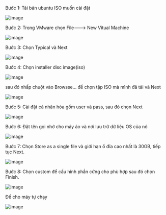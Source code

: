 Bước 1: Tải bản ubuntu ISO muốn cài đặt

![image](https://user-images.githubusercontent.com/111721629/187621733-fd28e376-fead-47e5-a0cf-db98219b58a4.png)

Bước 2: Trong VMware chọn File---> New Vitual Machine

![image](https://user-images.githubusercontent.com/111721629/187621937-687127de-8137-44b6-9d03-9d39bd1f6ac7.png)

Bước 3: Chọn Typical và Next

![image](https://user-images.githubusercontent.com/111721629/187622425-766cc70e-74f6-4811-a76b-f2293a7a5fe1.png)


Bước 4: Chọn installer disc image(iso)

![image](https://user-images.githubusercontent.com/111721629/187622814-b4cce8c7-a90d-4b70-ad34-32609224a104.png)

sau đó nhấp chuột vào Browsse... để chọn tập ISO mà mình đã tải và Next

![image](https://user-images.githubusercontent.com/111721629/187623992-cfbddc98-6148-49ba-bc1a-b68816f80bff.png)

Bước 5: Cài đặt cá nhân hóa gồm user và pass, sau đó chọn Next

![image](https://user-images.githubusercontent.com/111721629/187624481-625c8b96-dca8-414a-8bce-bb2b892f2be8.png)

Bước 6: Đặt tên gọi nhớ cho máy ảo và nơi lưu trữ dữ liệu OS của nó

![image](https://user-images.githubusercontent.com/111721629/187624833-9bf5598f-7d16-4c60-ab88-fc91ec9c6b7b.png)

 Bước 7: Chọn Store as a single file và giới hạn ổ đĩa cao nhất là 30GB, tiếp tục Next.
 
 ![image](https://user-images.githubusercontent.com/111721629/187625227-a26b06c2-cef5-4eaf-833c-1c5795147606.png)
 
 Bước 8: Chọn custom để cấu hình phần cứng cho phù hợp sau đó chọn Finish.

 ![image](https://user-images.githubusercontent.com/111721629/187625552-2cefe7f5-88f7-4922-900f-9696e637072f.png)
 
 Để cho máy tự chạy
 
 ![image](https://user-images.githubusercontent.com/111721629/187626293-3145c8b7-b16b-4f2f-87da-77154f094a42.png)



